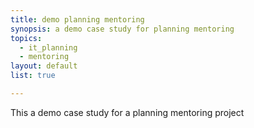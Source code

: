 ```yaml
---
title: demo planning mentoring
synopsis: a demo case study for planning mentoring
topics:
  - it_planning
  - mentoring
layout: default
list: true

---
```

This a demo case study for a planning mentoring project
